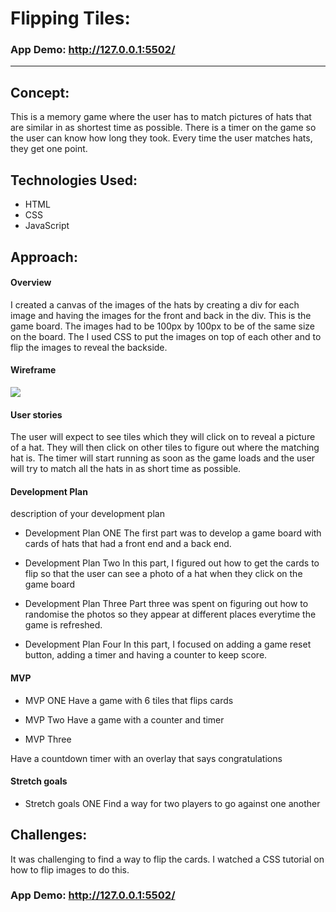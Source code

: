 
# Flipping Tiles: 

### App Demo: http://127.0.0.1:5502/

---

## Concept:

This is a memory game where the user has to match pictures of hats that are similar in as shortest time as possible. There is a timer on the game so the user can know how long they took. Every time the user matches hats, they get one point. 

## Technologies Used:

* HTML
* CSS
* JavaScript 


## Approach:

#### Overview
I created a canvas of the images of the hats by creating a div for each image and having the images for the front and back in the div. This is the game board. The images had to be 100px by 100px to be of the same size on the board. 
The I used CSS to put the images on top of each other and to flip the images to reveal the backside. 

#### Wireframe

<img src= "Memory Game Images/Memory game wireframe.HEIC.pdf">

#### User stories

The user will expect to see tiles which they will click on to reveal a picture of a hat. They will then click on other tiles to figure out where the matching hat is. The timer will start running as soon as the game loads and the user will try to match all the hats in as short time as possible. 

#### Development Plan 

description of your development plan 

* Development Plan  ONE
The first part was to develop a game board with cards of hats that had a front end and a back end. 

* Development Plan  Two
In this part, I figured out how to get the cards to flip so that the user can see a photo of a hat when they click on the game board

* Development Plan  Three 
Part three was spent on figuring out how to randomise the photos so they appear at different places everytime the game is refreshed. 

* Development Plan  Four
In this part, I focused on adding a game reset button, adding a timer and having a counter to keep score. 

#### MVP

* MVP ONE
Have a game with 6 tiles that flips cards

* MVP Two
Have a game with a counter and timer 

* MVP Three 

Have a countdown timer with an overlay that says congratulations


#### Stretch goals

* Stretch goals ONE
Find a way for two players to go against one another

## Challenges:

It was challenging to find a way to flip the cards. I watched a CSS tutorial on how to flip images to do this.  

### App Demo: http://127.0.0.1:5502/

